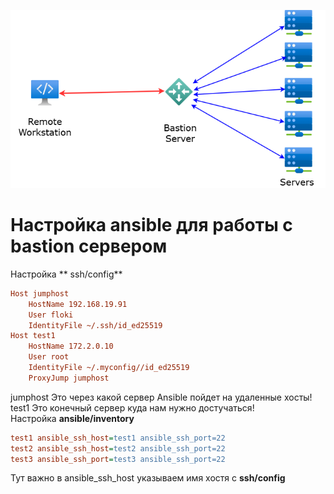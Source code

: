 ![alt text](img/img.png)
# Настройка ansible для работы с bastion сервером
Настройка ** ssh/config**
```ini
Host jumphost
    HostName 192.168.19.91
    User floki
    IdentityFile ~/.ssh/id_ed25519
Host test1
    HostName 172.2.0.10
    User root
    IdentityFile ~/.myconfig//id_ed25519
    ProxyJump jumphost
```
jumphost Это через какой сервер Ansible пойдет на удаленные хосты!\
test1 Это конечный сервер куда нам нужно достучаться!\
Настройка **ansible/inventory**
```ini
test1 ansible_ssh_host=test1 ansible_ssh_port=22
test2 ansible_ssh_host=test2 ansible_ssh_port=22
test3 ansible_ssh_port=test3 ansible_ssh_port=22
```
Тут важно в ansible_ssh_host указываем имя хостя с **ssh/config** 
